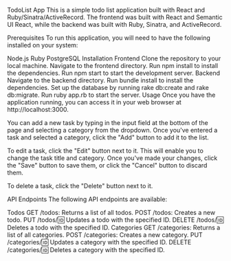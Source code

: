 TodoList App
This is a simple todo list application built with React and Ruby/Sinatra/ActiveRecord. The frontend was built with React and Semantic UI React, while the backend was built with Ruby, Sinatra, and ActiveRecord.

Prerequisites
To run this application, you will need to have the following installed on your system:

Node.js
Ruby
PostgreSQL
Installation
Frontend
Clone the repository to your local machine.
Navigate to the frontend directory.
Run npm install to install the dependencies.
Run npm start to start the development server.
Backend
Navigate to the backend directory.
Run bundle install to install the dependencies.
Set up the database by running rake db:create and rake db:migrate.
Run ruby app.rb to start the server.
Usage
Once you have the application running, you can access it in your web browser at http://localhost:3000.

You can add a new task by typing in the input field at the bottom of the page and selecting a category from the dropdown. Once you've entered a task and selected a category, click the "Add" button to add it to the list.

To edit a task, click the "Edit" button next to it. This will enable you to change the task title and category. Once you've made your changes, click the "Save" button to save them, or click the "Cancel" button to discard them.

To delete a task, click the "Delete" button next to it.

API Endpoints
The following API endpoints are available:

Todos
GET /todos: Returns a list of all todos.
POST /todos: Creates a new todo.
PUT /todos/:id: Updates a todo with the specified ID.
DELETE /todos/:id: Deletes a todo with the specified ID.
Categories
GET /categories: Returns a list of all categories.
POST /categories: Creates a new category.
PUT /categories/:id: Updates a category with the specified ID.
DELETE /categories/:id: Deletes a category with the specified ID.